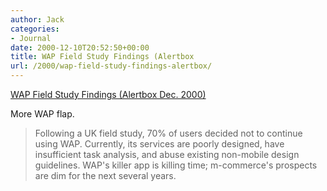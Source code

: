 ```yaml
---
author: Jack
categories:
- Journal
date: 2000-12-10T20:52:50+00:00
title: WAP Field Study Findings (Alertbox
url: /2000/wap-field-study-findings-alertbox/
---
```


[WAP Field Study Findings (Alertbox Dec. 2000)][1]

More WAP flap.
  


> Following a UK field study, 70% of users decided not to continue using WAP. Currently, its services are poorly designed, have insufficient task analysis, and abuse existing non-mobile design guidelines. WAP's killer app is killing time; m-commerce's prospects are dim for the next several years.

  
>

 [1]: http://www.useit.com/alertbox/20001210.html
